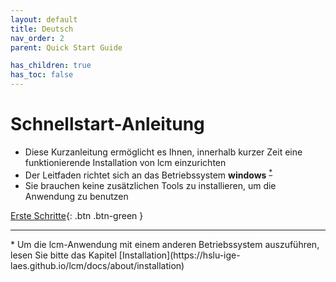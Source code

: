 ```yaml
---
layout: default
title: Deutsch
nav_order: 2
parent: Quick Start Guide

has_children: true
has_toc: false
---
```


# Schnellstart-Anleitung 

- Diese Kurzanleitung ermöglicht es Ihnen, innerhalb kurzer Zeit eine funktionierende Installation von lcm einzurichten
- Der Leitfaden richtet sich an das Betriebssystem **windows** <sup><a href="#windows">*</a></sup> 
- Sie brauchen keine zusätzlichen Tools zu installieren, um die Anwendung zu benutzen

[Erste Schritte](https://hslu-ige-laes.github.io/lcm/docs/quickStartGuide/de/gettingStarted/){: .btn .btn-green }

<hr>
<a id="windows">*</a> Um die lcm-Anwendung mit einem anderen Betriebssystem auszuführen, lesen Sie bitte das Kapitel [Installation](https://hslu-ige-laes.github.io/lcm/docs/about/installation) 
<br>
